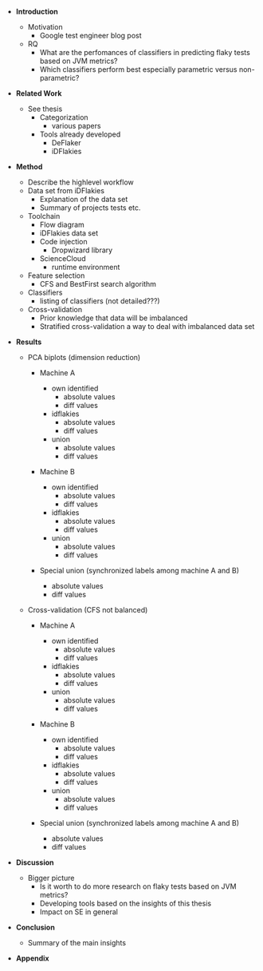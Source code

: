 - **Introduction**
  - Motivation
    - Google test engineer blog post
  - RQ
    - What are the perfomances of classifiers in predicting flaky tests based on JVM metrics?
    - Which classifiers perform best especially parametric versus non-parametric?

- **Related Work**
  - See thesis
    - Categorization
      - various papers
    - Tools already developed
      - DeFlaker
      - iDFlakies

- **Method**
  - Describe the highlevel workflow
  - Data set from iDFlakies
    - Explanation of the data set
    - Summary of projects tests etc.
  - Toolchain
    - Flow diagram
    - iDFlakies data set
    - Code injection
      - Dropwizard library
    - ScienceCloud
      - runtime environment
  - Feature selection
    - CFS and BestFirst search algorithm
  - Classifiers
    - listing of classifiers (not detailed???)
  - Cross-validation
    - Prior knowledge that data will be imbalanced
    - Stratified cross-validation a way to deal with imbalanced data set

- **Results**
  - PCA biplots (dimension reduction)
    - Machine A
      - own identified
        - absolute values
        - diff values
      - idflakies
        - absolute values
        - diff values
      - union
        - absolute values
        - diff values

    - Machine B
      - own identified
        - absolute values
        - diff values
      - idflakies
        - absolute values
        - diff values
      - union
        - absolute values
        - diff values

    - Special union (synchronized labels among machine A and B)
      - absolute values
      - diff values

  - Cross-validation (CFS not balanced)
    - Machine A
      - own identified
        - absolute values
        - diff values
      - idflakies
        - absolute values
        - diff values
      - union
        - absolute values
        - diff values

    - Machine B
      - own identified
        - absolute values
        - diff values
      - idflakies
        - absolute values
        - diff values
      - union
        - absolute values
        - diff values

    - Special union (synchronized labels among machine A and B)
      - absolute values
      - diff values

- **Discussion**
  - Bigger picture
    - Is it worth to do more research on flaky tests based on JVM metrics?
    - Developing tools based on the insights of this thesis
    - Impact on SE in general
- **Conclusion**
  - Summary of the main insights
- **Appendix**



